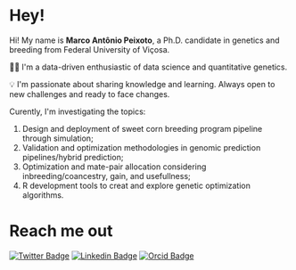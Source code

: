 # Hey!

Hi! My name is **Marco Antônio Peixoto**, a Ph.D. candidate in genetics and breeding from Federal University of Viçosa. 

👨‍💻 I'm a data-driven enthusiastic of data science and quantitative genetics.

💡 I'm passionate about sharing knowledge and learning. Always open to new challenges and ready to face changes.

Curently, I'm investigating the topics:

1. Design and deployment of sweet corn breeding program pipeline through simulation;
2. Validation and optimization methodologies in genomic prediction pipelines/hybrid prediction;
3. Optimization and mate-pair allocation considering inbreeding/coancestry, gain, and usefullness;
4. R development tools to creat and explore genetic optimization algorithms.


# Reach me out
[![Twitter Badge](https://img.shields.io/badge/-@marcopxt-6cc?style=flat-square&labelColor=6cc&logo=twitter&logoColor=white&link=https://twitter.com/marcopxt)](https://twitter.com/marcopxt)
[![Linkedin Badge](https://img.shields.io/badge/-Marco%20Antônio%20Peixoto-6cc?style=flat-square&logo=Linkedin&logoColor=white&link=https://www.linkedin.com/in/marco-antonio-peixoto-088660194/)](https://www.linkedin.com/in/marco-antônio-peixoto-088660194/)
[![Orcid Badge](https://img.shields.io/badge/-Marco%20Antônio%20Peixoto-6cc?style=flat-square&logo=Orcid&logoColor=white&link=https://www.orcid.org/0000-0003-0564-7068/)](https://orcid.org/0000-0003-0564-7068)
